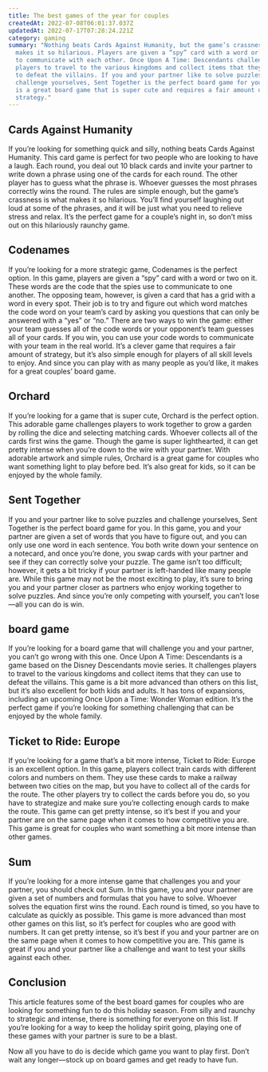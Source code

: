 ```yaml
---
title: The best games of the year for couples
createdAt: 2022-07-08T06:01:37.037Z
updatedAt: 2022-07-17T07:28:24.221Z
category: gaming
summary: "Nothing beats Cards Against Humanity, but the game’s crassness is what
  makes it so hilarious. Players are given a “spy” card with a word or two on it
  to communicate with each other. Once Upon A Time: Descendants challenges
  players to travel to the various kingdoms and collect items that they can use
  to defeat the villains. If you and your partner like to solve puzzles and
  challenge yourselves, Sent Together is the perfect board game for you. Orchard
  is a great board game that is super cute and requires a fair amount of
  strategy."
---
```


## Cards Against Humanity

If you’re looking for something quick and silly, nothing beats Cards Against Humanity. This card game is perfect for two people who are looking to have a laugh. Each round, you deal out 10 black cards and invite your partner to write down a phrase using one of the cards for each round. The other player has to guess what the phrase is. Whoever guesses the most phrases correctly wins the round. The rules are simple enough, but the game’s crassness is what makes it so hilarious. You’ll find yourself laughing out loud at some of the phrases, and it will be just what you need to relieve stress and relax. It’s the perfect game for a couple’s night in, so don’t miss out on this hilariously raunchy game.

## Codenames

If you’re looking for a more strategic game, Codenames is the perfect option. In this game, players are given a “spy” card with a word or two on it. These words are the code that the spies use to communicate to one another. The opposing team, however, is given a card that has a grid with a word in every spot. Their job is to try and figure out which word matches the code word on your team’s card by asking you questions that can only be answered with a “yes” or “no.”
There are two ways to win the game: either your team guesses all of the code words or your opponent’s team guesses all of your cards. If you win, you can use your code words to communicate with your team in the real world. It’s a clever game that requires a fair amount of strategy, but it’s also simple enough for players of all skill levels to enjoy. And since you can play with as many people as you’d like, it makes for a great couples’ board game.

## Orchard

If you’re looking for a game that is super cute, Orchard is the perfect option. This adorable game challenges players to work together to grow a garden by rolling the dice and selecting matching cards. Whoever collects all of the cards first wins the game. Though the game is super lighthearted, it can get pretty intense when you’re down to the wire with your partner. With adorable artwork and simple rules, Orchard is a great game for couples who want something light to play before bed. It’s also great for kids, so it can be enjoyed by the whole family.

## Sent Together

If you and your partner like to solve puzzles and challenge yourselves, Sent Together is the perfect board game for you. In this game, you and your partner are given a set of words that you have to figure out, and you can only use one word in each sentence. You both write down your sentence on a notecard, and once you’re done, you swap cards with your partner and see if they can correctly solve your puzzle.
The game isn’t too difficult; however, it gets a bit tricky if your partner is left-handed like many people are. While this game may not be the most exciting to play, it’s sure to bring you and your partner closer as partners who enjoy working together to solve puzzles. And since you’re only competing with yourself, you can’t lose—all you can do is win.

## board game

If you’re looking for a board game that will challenge you and your partner, you can’t go wrong with this one. Once Upon A Time: Descendants is a game based on the Disney Descendants movie series. It challenges players to travel to the various kingdoms and collect items that they can use to defeat the villains.
This game is a bit more advanced than others on this list, but it’s also excellent for both kids and adults. It has tons of expansions, including an upcoming Once Upon a Time: Wonder Woman edition. It’s the perfect game if you’re looking for something challenging that can be enjoyed by the whole family.

## Ticket to Ride: Europe

If you’re looking for a game that’s a bit more intense, Ticket to Ride: Europe is an excellent option. In this game, players collect train cards with different colors and numbers on them. They use these cards to make a railway between two cities on the map, but you have to collect all of the cards for the route.
The other players try to collect the cards before you do, so you have to strategize and make sure you’re collecting enough cards to make the route. This game can get pretty intense, so it’s best if you and your partner are on the same page when it comes to how competitive you are. This game is great for couples who want something a bit more intense than other games.

## Sum

If you’re looking for a more intense game that challenges you and your partner, you should check out Sum. In this game, you and your partner are given a set of numbers and formulas that you have to solve. Whoever solves the equation first wins the round. Each round is timed, so you have to calculate as quickly as possible.
This game is more advanced than most other games on this list, so it’s perfect for couples who are good with numbers. It can get pretty intense, so it’s best if you and your partner are on the same page when it comes to how competitive you are. This game is great if you and your partner like a challenge and want to test your skills against each other.

## Conclusion

This article features some of the best board games for couples who are looking for something fun to do this holiday season. From silly and raunchy to strategic and intense, there is something for everyone on this list. If you’re looking for a way to keep the holiday spirit going, playing one of these games with your partner is sure to be a blast.

Now all you have to do is decide which game you want to play first. Don’t wait any longer—stock up on board games and get ready to have fun.

